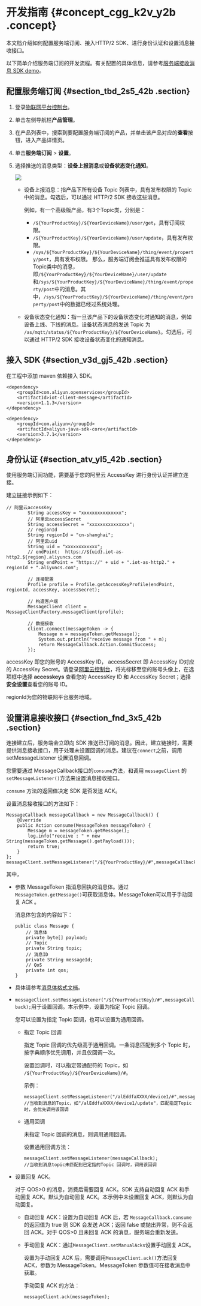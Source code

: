 # 开发指南 {#concept_cgg_k2v_y2b .concept}

本文档介绍如何配置服务端订阅、接入HTTP/2 SDK、进行身份认证和设置消息接收接口。

以下简单介绍服务端订阅的开发流程。有关配置的具体信息，请参考[服务端接收消息 SDK demo](http://aliyun-iot.oss-cn-hangzhou.aliyuncs.com/java-http2-sdk-demo/http2-server-side-demo.zip)。

## 配置服务端订阅 {#section_tbd_2s5_42b .section}

1.  登录[物联网平台控制台](https://iot.console.aliyun.com/product/region/cn-shanghai)。
2.  单击左侧导航栏**产品管理**。
3.  在产品列表中，搜索到要配置服务端订阅的产品，并单击该产品对应的**查看**按钮，进入产品详情页。
4.  单击**服务端订阅** \> **设置**。
5.  选择推送的消息类型：**设备上报消息**或**设备状态变化通知**。

    ![](http://static-aliyun-doc.oss-cn-hangzhou.aliyuncs.com/assets/img/18850/153784762612666_zh-CN.png)

    -   设备上报消息：指产品下所有设备 Topic 列表中，具有发布权限的 Topic 中的消息。勾选后，可以通过 HTTP/2 SDK 接收这些消息。

        例如，有一个高级版产品，有3个Topic类，分别是：

        -   `/${YourProductKey}/${YourDeviceName}/user/get`，具有订阅权限。
        -   `/${YourProductKey}/${YourDeviceName}/user/update`，具有发布权限。
        -   `/sys/${YourProductKey}/${YourDeviceName}/thing/event/property/post`，具有发布权限。
        那么，服务端订阅会推送具有发布权限的Topic类中的消息，即`/${YourProductKey}/${YourDeviceName}/user/update`和`/sys/${YourProductKey}/${YourDeviceName}/thing/event/property/post`中的消息。其中，`/sys/${YourProductKey}/${YourDeviceName}/thing/event/property/post`中的数据已经过系统处理。

    -   设备状态变化通知：指一旦该产品下的设备状态变化时通知的消息，例如设备上线、下线的消息。设备状态消息的发送 Topic 为 `/as/mqtt/status/${YourProductKey}/${YourDeviceName}`。勾选后，可以通过 HTTP/2 SDK 接收设备状态变化的通知消息。

## 接入 SDK {#section_v3d_gj5_42b .section}

在工程中添加 maven 依赖接入 SDK。

```
<dependency>
    <groupId>com.aliyun.openservices</groupId>
    <artifactId>iot-client-message</artifactId>
    <version>1.1.3</version>
</dependency>

<dependency>
    <groupId>com.aliyun</groupId>
    <artifactId>aliyun-java-sdk-core</artifactId>
    <version>3.7.1</version>
</dependency>
```

## 身份认证 {#section_atv_yl5_42b .section}

使用服务端订阅功能，需要基于您的阿里云 AccessKey 进行身份认证并建立连接。

建立链接示例如下：

```
// 阿里云accessKey
        String accessKey = "xxxxxxxxxxxxxxx";
        // 阿里云accessSecret
        String accessSecret = "xxxxxxxxxxxxxxx";
        // regionId
        String regionId = "cn-shanghai";
        // 阿里云uid
        String uid = "xxxxxxxxxxxx";
        // endPoint:  https://${uid}.iot-as-http2.${region}.aliyuncs.com
        String endPoint = "https://" + uid + ".iot-as-http2." + regionId + ".aliyuncs.com";

        // 连接配置
        Profile profile = Profile.getAccessKeyProfile(endPoint, regionId, accessKey, accessSecret);

        // 构造客户端
        MessageClient client = MessageClientFactory.messageClient(profile);

        // 数据接收
        client.connect(messageToken -> {
            Message m = messageToken.getMessage();
            System.out.println("receive message from " + m);
            return MessageCallback.Action.CommitSuccess;
        });
```

accessKey 即您的账号的 AccessKey ID， accessSecret 即 AccessKey ID对应的 AccessKey Secret。请登录[阿里云控制台](https://home.console.aliyun.com/new#/)，将光标移至您的账号头像上，在选项框中选择 **accesskeys** 查看您的 AccessKey ID 和 AccessKey Secret；选择**安全设置**查看您的账号 ID。

regionId为您的物联网平台服务地域。

## 设置消息接收接口 {#section_fnd_3x5_42b .section}

连接建立后，服务端会立即向 SDK 推送已订阅的消息。因此，建立链接时，需要提供消息接收接口，用于处理未设置回调的消息。建议在`connect`之前，调用 setMessageListener 设置消息回调。

您需要通过 MessageCallback接口的`consume`方法，和调用 `messageClient` 的`setMessageListener()`方法来设置消息接收接口。

`consume` 方法的返回值决定 SDK 是否发送 ACK。

设置消息接收接口的方法如下：

```
MessageCallback messageCallback = new MessageCallback() {
    @Override
    public Action consume(MessageToken messageToken) {
        Message m = messageToken.getMessage();
        log.info("receive : " + new String(messageToken.getMessage().getPayload()));
        return true;
    }
};
messageClient.setMessageListener("/${YourProductKey}/#",messageCallback);
```

其中，

-   参数 MessageToken 指消息回执的消息体。通过`MessageToken.getMessage()`可获取消息体。MessageToken可以用于手动回复 ACK 。

    消息体包含的内容如下：

    ```
    public class Message {
        // 消息体
        private byte[] payload;
        // Topic 
        private String topic;
        // 消息ID
        private String messageId;
        // QoS
        private int qos;
    }
    ```

-   具体请参考[消息体格式文档](../../../../intl.zh-CN/快速入门/基础版快速开始/服务端订阅设备消息.md#table_b2w_4nh_1fb)。
-   `messageClient.setMessageListener("/${YourProductKey}/#",messageCallback);`用于设置回调。本示例中，设置为指定 Topic 回调。

    您可以设置为指定 Topic 回调，也可以设置为通用回调。

    -   指定 Topic 回调

        指定 Topic 回调的优先级高于通用回调。一条消息匹配到多个 Topic 时，按字典顺序优先调用，并且仅回调一次。

        设置回调时，可以指定带通配符的 Topic，如 `/${YourProductKey}/${YourDeviceName}/#`。

        示例：

        ```
        messageClient.setMessageListener("/alEddfaXXXX/device1/#",messageCallback);
        //当收到消息的Topic，如"/alEddfaXXXX/device1/update"，匹配指定Topic时，会优先调用该回调
        ```

    -   通用回调

        未指定 Topic 回调的消息，则调用通用回调。

        设置通用回调方法：

        ```
        messageClient.setMessageListener(messageCallback);
        //当收到消息topic未匹配到已定指的Topic 回调时，调用该回调
        ```

-   设置回复 ACK。

    对于 QOS\>0 的消息，消费后需要回复 ACK。SDK 支持自动回复 ACK 和手动回复 ACK。默认为自动回复 ACK。本示例中未设置回复 ACK，则默认为自动回复。

    -   自动回复 ACK：设置为自动回复 ACK 后，若 `MessageCallback.consume` 的返回值为 true 则 SDK 会发送 ACK；返回 false 或抛出异常，则不会返回 ACK。对于 QOS\>0 且未回复 ACK 的消息，服务端会重新发送。
    -   手动回复 ACK：通过`MessageClient.setManualAcks`设置手动回复 ACK。

        设置为手动回复 ACK 后，需要调用`MessageClient.ack()`方法回复 ACK，参数为 MessageToken。MessageToken 参数值可在接收消息中获取。

        手动回复 ACK 的方法：

        ```
        messageClient.ack(messageToken);
        ```


